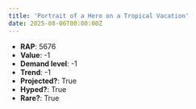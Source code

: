 ```yaml
---
title: 'Portrait of a Hero on a Tropical Vacation'
date: 2025-08-06T00:00:00Z
---
```

- **RAP**: 5676
- **Value**: -1
- **Demand level**: -1
- **Trend**: -1
- **Projected?**: True
- **Hyped?**: True
- **Rare?**: True
